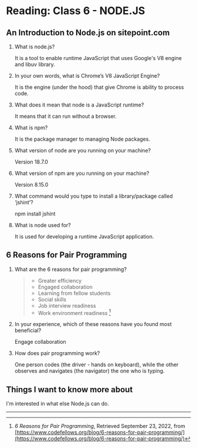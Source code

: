 # Reading: Class 6 - NODE.JS

## An Introduction to Node.js on sitepoint.com

1. What is node.js?

   It is a tool to enable runtime JavaScript that uses Google's V8 engine and libuv library.

2. In your own words, what is Chrome’s V8 JavaScript Engine?

   It is the engine (under the hood) that give Chrome is ability to process code.

3. What does it mean that node is a JavaScript runtime?

   It means that it can run without a browser.

4. What is npm?

   It is the package manager to managing Node packages.

5. What version of node are you running on your machine?

   Version 18.7.0

6. What version of npm are you running on your machine?

   Version 8.15.0

7. What command would you type to install a library/package called ‘jshint’?

   npm install jshint

8. What is node used for?

   It is used for developing a runtime JavaScript application.

## 6 Reasons for Pair Programming

1. What are the 6 reasons for pair programming?

   > - Greater efficiency
   > - Engaged collaboration
   > - Learning from fellow students
   > - Social skills
   > - Job interview readiness
   > - Work environment readiness [^1]

2. In your experience, which of these reasons have you found most beneficial?

   Engage collaboration

3. How does pair programming work?

   One person codes (the driver - hands on keyboard), while the other observes and navigates (the navigator) the one who is typing.

## Things I want to know more about

I'm interested in what else Node.js can do.

---

[^1]: _6 Reasons for Pair Programming_, Retrieved September 23, 2022, from [https://www.codefellows.org/blog/6-reasons-for-pair-programming/](https://www.codefellows.org/blog/6-reasons-for-pair-programming/)
